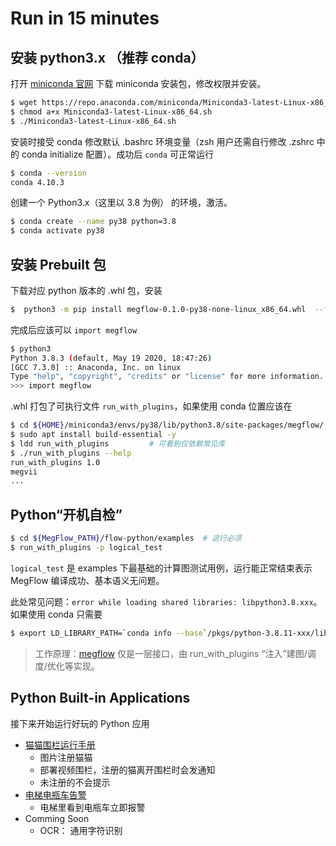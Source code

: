 # Run in 15 minutes

## 安装 python3.x （推荐 conda）

打开 [miniconda 官网](https://docs.conda.io/en/latest/miniconda.html) 下载 miniconda 安装包，修改权限并安装。

```bash
$ wget https://repo.anaconda.com/miniconda/Miniconda3-latest-Linux-x86_64.sh
$ chmod a+x Miniconda3-latest-Linux-x86_64.sh
$ ./Miniconda3-latest-Linux-x86_64.sh
```

安装时接受 conda 修改默认 .bashrc 环境变量（zsh 用户还需自行修改 .zshrc 中的 conda initialize 配置）。成功后 `conda` 可正常运行
```bash
$ conda --version
conda 4.10.3
```

创建一个 Python3.x（这里以 3.8 为例） 的环境，激活。
```bash
$ conda create --name py38 python=3.8
$ conda activate py38
```

## 安装 Prebuilt 包

下载对应 python 版本的 .whl 包，安装
```bash
$  python3 -m pip install megflow-0.1.0-py38-none-linux_x86_64.whl  --force-reinstall
```

完成后应该可以 `import megflow`
```bash
$ python3
Python 3.8.3 (default, May 19 2020, 18:47:26) 
[GCC 7.3.0] :: Anaconda, Inc. on linux
Type "help", "copyright", "credits" or "license" for more information.
>>> import megflow
```
.whl 打包了可执行文件 `run_with_plugins`，如果使用 conda 位置应该在
```bash
$ cd ${HOME}/miniconda3/envs/py38/lib/python3.8/site-packages/megflow/
$ sudo apt install build-essential -y
$ ldd run_with_plugins         # 可看到仅依赖常见库
$ ./run_with_plugins --help
run_with_plugins 1.0
megvii
...
```

## Python“开机自检”

```bash
$ cd ${MegFlow_PATH}/flow-python/examples  # 这行必须
$ run_with_plugins -p logical_test
```

`logical_test` 是 examples 下最基础的计算图测试用例，运行能正常结束表示 MegFlow 编译成功、基本语义无问题。

此处常见问题：`error while loading shared libraries: libpython3.8.xxx`。如果使用 conda 只需要
```bash
$ export LD_LIBRARY_PATH=`conda info --base`/pkgs/python-3.8.11-xxx/lib:${LD_LIBRARY_PATH}
```

> 工作原理：[megflow](../../flow-python/megflow/__init__.py) 仅是一层接口，由 run_with_plugins “注入”建图/调度/优化等实现。

## Python Built-in Applications

接下来开始运行好玩的 Python 应用

*  [猫猫围栏运行手册](../../flow-python/examples/cat_finder/README.md)
   *  图片注册猫猫
   *  部署视频围栏，注册的猫离开围栏时会发通知
   *  未注册的不会提示
*  [电梯电瓶车告警](../../flow-python/examples/electric_bicycle/README.md)
   *  电梯里看到电瓶车立即报警
*  Comming Soon
   *  OCR： 通用字符识别

